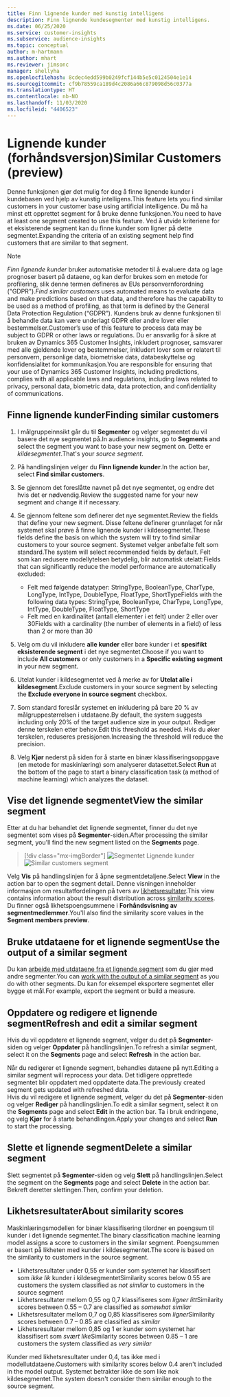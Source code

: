 ```yaml
---
title: Finn lignende kunder med kunstig intelligens
description: Finn lignende kundesegmenter med kunstig intelligens.
ms.date: 06/25/2020
ms.service: customer-insights
ms.subservice: audience-insights
ms.topic: conceptual
author: m-hartmann
ms.author: mhart
ms.reviewer: jimsonc
manager: shellyha
ms.openlocfilehash: 8cdec4edd599b0249fcf144b5e5c0124504e1e14
ms.sourcegitcommit: cf9b78559ca189d4c2086a66c879098d56c0377a
ms.translationtype: HT
ms.contentlocale: nb-NO
ms.lasthandoff: 11/03/2020
ms.locfileid: "4406523"
---
```

# <a name="similar-customers-preview"></a><span data-ttu-id="dbd5e-103">Lignende kunder (forhåndsversjon)</span><span class="sxs-lookup"><span data-stu-id="dbd5e-103">Similar Customers (preview)</span></span>

<span data-ttu-id="dbd5e-104">Denne funksjonen gjør det mulig for deg å finne lignende kunder i kundebasen ved hjelp av kunstig intelligens.</span><span class="sxs-lookup"><span data-stu-id="dbd5e-104">This feature lets you find similar customers in your customer base using artificial intelligence.</span></span> <span data-ttu-id="dbd5e-105">Du må ha minst ett opprettet segment for å bruke denne funksjonen.</span><span class="sxs-lookup"><span data-stu-id="dbd5e-105">You need to have at least one segment created to use this feature.</span></span> <span data-ttu-id="dbd5e-106">Ved å utvide kriteriene for et eksisterende segment kan du finne kunder som ligner på dette segmentet.</span><span class="sxs-lookup"><span data-stu-id="dbd5e-106">Expanding the criteria of an existing segment help find customers that are similar to that segment.</span></span>

> [!NOTE]
> <span data-ttu-id="dbd5e-107">*Finn lignende kunder* bruker automatiske metoder til å evaluere data og lage prognoser basert på dataene, og kan derfor brukes som en metode for profilering, slik denne termen defineres av EUs personvernforordning ("GDPR").</span><span class="sxs-lookup"><span data-stu-id="dbd5e-107">*Find similar customers* uses automated means to evaluate data and make predictions based on that data, and therefore has the capability to be used as a method of profiling, as that term is defined by the General Data Protection Regulation (“GDPR”).</span></span> <span data-ttu-id="dbd5e-108">Kundens bruk av denne funksjonen til å behandle data kan være underlagt GDPR eller andre lover eller bestemmelser.</span><span class="sxs-lookup"><span data-stu-id="dbd5e-108">Customer’s use of this feature to process data may be subject to GDPR or other laws or regulations.</span></span> <span data-ttu-id="dbd5e-109">Du er ansvarlig for å sikre at bruken av Dynamics 365 Customer Insights, inkludert prognoser, samsvarer med alle gjeldende lover og bestemmelser, inkludert lover som er relatert til personvern, personlige data, biometriske data, databeskyttelse og konfidensialitet for kommunikasjon.</span><span class="sxs-lookup"><span data-stu-id="dbd5e-109">You are responsible for ensuring that your use of Dynamics 365 Customer Insights, including predictions, complies with all applicable laws and regulations, including laws related to privacy, personal data, biometric data, data protection, and confidentiality of communications.</span></span>

## <a name="finding-similar-customers"></a><span data-ttu-id="dbd5e-110">Finne lignende kunder</span><span class="sxs-lookup"><span data-stu-id="dbd5e-110">Finding similar customers</span></span>

1. <span data-ttu-id="dbd5e-111">I målgruppeinnsikt går du til **Segmenter** og velger segmentet du vil basere det nye segmentet på.</span><span class="sxs-lookup"><span data-stu-id="dbd5e-111">In audience insights, go to **Segments** and select the segment you want to base your new segment on.</span></span> <span data-ttu-id="dbd5e-112">Dette er *kildesegmentet*.</span><span class="sxs-lookup"><span data-stu-id="dbd5e-112">That's your *source segment*.</span></span>

1. <span data-ttu-id="dbd5e-113">På handlingslinjen velger du **Finn lignende kunder**.</span><span class="sxs-lookup"><span data-stu-id="dbd5e-113">In the action bar, select **Find similar customers**.</span></span>

1. <span data-ttu-id="dbd5e-114">Se gjennom det foreslåtte navnet på det nye segmentet, og endre det hvis det er nødvendig.</span><span class="sxs-lookup"><span data-stu-id="dbd5e-114">Review the suggested name for your new segment and change it if necessary.</span></span>

1. <span data-ttu-id="dbd5e-115">Se gjennom feltene som definerer det nye segmentet.</span><span class="sxs-lookup"><span data-stu-id="dbd5e-115">Review the fields that define your new segment.</span></span> <span data-ttu-id="dbd5e-116">Disse feltene definerer grunnlaget for når systemet skal prøve å finne lignende kunder i kildesegmentet.</span><span class="sxs-lookup"><span data-stu-id="dbd5e-116">These fields define the basis on which the system will try to find similar customers to your source segment.</span></span> <span data-ttu-id="dbd5e-117">Systemet velger anbefalte felt som standard.</span><span class="sxs-lookup"><span data-stu-id="dbd5e-117">The system will select recommended fields by default.</span></span>
  <span data-ttu-id="dbd5e-118">Felt som kan redusere modellytelsen betydelig, blir automatisk utelatt:</span><span class="sxs-lookup"><span data-stu-id="dbd5e-118">Fields that can significantly reduce the model performance are automatically excluded:</span></span>
  
   - <span data-ttu-id="dbd5e-119">Felt med følgende datatyper: StringType, BooleanType, CharType, LongType, IntType, DoubleType, FloatType, ShortType</span><span class="sxs-lookup"><span data-stu-id="dbd5e-119">Fields with the following data types: StringType, BooleanType, CharType, LongType, IntType, DoubleType, FloatType, ShortType</span></span>
   - <span data-ttu-id="dbd5e-120">Felt med en kardinalitet (antall elementer i et felt) under 2 eller over 30</span><span class="sxs-lookup"><span data-stu-id="dbd5e-120">Fields with a cardinality (the number of elements in a field) of less than 2 or more than 30</span></span>

1. <span data-ttu-id="dbd5e-121">Velg om du vil inkludere **alle kunder** eller bare kunder i et **spesifikt eksisterende segment** i det nye segmentet.</span><span class="sxs-lookup"><span data-stu-id="dbd5e-121">Choose if you want to include **All customers** or only customers in a **Specific existing segment** in your new segment.</span></span>

1. <span data-ttu-id="dbd5e-122">Utelat kunder i kildesegmentet ved å merke av for **Utelat alle i kildesegment**.</span><span class="sxs-lookup"><span data-stu-id="dbd5e-122">Exclude customers in your source segment by selecting the **Exclude everyone in source segment** checkbox.</span></span>

1. <span data-ttu-id="dbd5e-123">Som standard foreslår systemet en inkludering på bare 20 % av målgruppestørrelsen i utdataene.</span><span class="sxs-lookup"><span data-stu-id="dbd5e-123">By default, the system suggests including only 20% of the target audience size in your output.</span></span> <span data-ttu-id="dbd5e-124">Rediger denne terskelen etter behov.</span><span class="sxs-lookup"><span data-stu-id="dbd5e-124">Edit this threshold as needed.</span></span> <span data-ttu-id="dbd5e-125">Hvis du øker terskelen, reduseres presisjonen.</span><span class="sxs-lookup"><span data-stu-id="dbd5e-125">Increasing the threshold will reduce the precision.</span></span>

1. <span data-ttu-id="dbd5e-126">Velg **Kjør** nederst på siden for å starte en binær klassifiseringsoppgave (en metode for maskinlæring) som analyserer datasettet.</span><span class="sxs-lookup"><span data-stu-id="dbd5e-126">Select **Run** at the bottom of the page to start a binary classification task (a method of machine learning) which analyzes the dataset.</span></span>

## <a name="view-the-similar-segment"></a><span data-ttu-id="dbd5e-127">Vise det lignende segmentet</span><span class="sxs-lookup"><span data-stu-id="dbd5e-127">View the similar segment</span></span>

<span data-ttu-id="dbd5e-128">Etter at du har behandlet det lignende segmentet, finner du det nye segmentet som vises på **Segmenter**-siden.</span><span class="sxs-lookup"><span data-stu-id="dbd5e-128">After processing the similar segment, you'll find the new segment listed on the **Segments** page.</span></span>

> [!div class="mx-imgBorder"]
> <span data-ttu-id="dbd5e-129">![Segmentet Lignende kunder](media/expanded-segment.png "Segmentet Lignende kunder")</span><span class="sxs-lookup"><span data-stu-id="dbd5e-129">![Similar customers segment](media/expanded-segment.png "Similar customers segment")</span></span>

<span data-ttu-id="dbd5e-130">Velg **Vis** på handlingslinjen for å åpne segmentdetaljene.</span><span class="sxs-lookup"><span data-stu-id="dbd5e-130">Select **View** in the action bar to open the segment detail.</span></span> <span data-ttu-id="dbd5e-131">Denne visningen inneholder informasjon om resultatfordelingen på tvers av [likhetsresultater](#about-similarity-scores).</span><span class="sxs-lookup"><span data-stu-id="dbd5e-131">This view contains information about the result distribution across [similarity scores](#about-similarity-scores).</span></span> <span data-ttu-id="dbd5e-132">Du finner også likhetspoengsummene i **Forhåndsvisning av segmentmedlemmer**.</span><span class="sxs-lookup"><span data-stu-id="dbd5e-132">You'll also find the similarity score values in the **Segment members preview**.</span></span>

## <a name="use-the-output-of-a-similar-segment"></a><span data-ttu-id="dbd5e-133">Bruke utdataene for et lignende segment</span><span class="sxs-lookup"><span data-stu-id="dbd5e-133">Use the output of a similar segment</span></span>

<span data-ttu-id="dbd5e-134">Du kan [arbeide med utdataene fra et lignende segment](segments.md) som du gjør med andre segmenter.</span><span class="sxs-lookup"><span data-stu-id="dbd5e-134">You can [work with the output of a similar segment](segments.md) as you do with other segments.</span></span> <span data-ttu-id="dbd5e-135">Du kan for eksempel eksportere segmentet eller bygge et mål.</span><span class="sxs-lookup"><span data-stu-id="dbd5e-135">For example, export the segment or build a measure.</span></span>

## <a name="refresh-and-edit-a-similar-segment"></a><span data-ttu-id="dbd5e-136">Oppdatere og redigere et lignende segment</span><span class="sxs-lookup"><span data-stu-id="dbd5e-136">Refresh and edit a similar segment</span></span>

<span data-ttu-id="dbd5e-137">Hvis du vil oppdatere et lignende segment, velger du det på **Segmenter**-siden og velger **Oppdater** på handlingslinjen.</span><span class="sxs-lookup"><span data-stu-id="dbd5e-137">To refresh a similar segment, select it on the **Segments** page and select **Refresh** in the action bar.</span></span>

<span data-ttu-id="dbd5e-138">Når du redigerer et lignende segment, behandles dataene på nytt.</span><span class="sxs-lookup"><span data-stu-id="dbd5e-138">Editing a similar segment will reprocess your data.</span></span> <span data-ttu-id="dbd5e-139">Det tidligere opprettede segmentet blir oppdatert med oppdaterte data.</span><span class="sxs-lookup"><span data-stu-id="dbd5e-139">The previously created segment gets updated with refreshed data.</span></span>    
<span data-ttu-id="dbd5e-140">Hvis du vil redigere et lignende segment, velger du det på **Segmenter**-siden og velger **Rediger** på handlingslinjen.</span><span class="sxs-lookup"><span data-stu-id="dbd5e-140">To edit a similar segment, select it on the **Segments** page and select **Edit** in the action bar.</span></span> <span data-ttu-id="dbd5e-141">Ta i bruk endringene, og velg **Kjør** for å starte behandlingen.</span><span class="sxs-lookup"><span data-stu-id="dbd5e-141">Apply your changes and select **Run** to start the processing.</span></span>

## <a name="delete-a-similar-segment"></a><span data-ttu-id="dbd5e-142">Slette et lignende segment</span><span class="sxs-lookup"><span data-stu-id="dbd5e-142">Delete a similar segment</span></span>

<span data-ttu-id="dbd5e-143">Slett segmentet på **Segmenter**-siden og velg **Slett** på handlingslinjen.</span><span class="sxs-lookup"><span data-stu-id="dbd5e-143">Select the segment on the **Segments** page and select **Delete** in the action bar.</span></span> <span data-ttu-id="dbd5e-144">Bekreft deretter slettingen.</span><span class="sxs-lookup"><span data-stu-id="dbd5e-144">Then, confirm your deletion.</span></span>

## <a name="about-similarity-scores"></a><span data-ttu-id="dbd5e-145">Likhetsresultater</span><span class="sxs-lookup"><span data-stu-id="dbd5e-145">About similarity scores</span></span>

<span data-ttu-id="dbd5e-146">Maskinlæringsmodellen for binær klassifisering tilordner en poengsum til kunder i det lignende segmentet.</span><span class="sxs-lookup"><span data-stu-id="dbd5e-146">The binary classification machine learning model assigns a score to customers in the similar segment.</span></span> <span data-ttu-id="dbd5e-147">Poengsummen er basert på likheten med kunder i kildesegmentet.</span><span class="sxs-lookup"><span data-stu-id="dbd5e-147">The score is based on the similarity to customers in the source segment.</span></span>

- <span data-ttu-id="dbd5e-148">Likhetsresultater under 0,55 er kunder som systemet har klassifisert som *ikke lik* kunder i kildesegmentet</span><span class="sxs-lookup"><span data-stu-id="dbd5e-148">Similarity scores below 0.55 are customers the system classified as *not similar* to customers in the source segment</span></span>
- <span data-ttu-id="dbd5e-149">Likhetsresultater mellom 0,55 og 0,7 klassifiseres som *ligner litt*</span><span class="sxs-lookup"><span data-stu-id="dbd5e-149">Similarity scores between 0.55 – 0.7 are classified as *somewhat similar*</span></span>
- <span data-ttu-id="dbd5e-150">Likhetsresultater mellom 0,7 og 0,85 klassifiseres som *ligner*</span><span class="sxs-lookup"><span data-stu-id="dbd5e-150">Similarity scores between 0.7 – 0.85 are classified as *similar*</span></span>
- <span data-ttu-id="dbd5e-151">Likhetsresultater mellom 0,85 og 1 er kunder som systemet har klassifisert som *svært like*</span><span class="sxs-lookup"><span data-stu-id="dbd5e-151">Similarity scores between 0.85 – 1 are customers the system classified as *very similar*</span></span>

<span data-ttu-id="dbd5e-152">Kunder med likhetsresultater under 0,4, tas ikke med i modellutdataene.</span><span class="sxs-lookup"><span data-stu-id="dbd5e-152">Customers with similarity scores below 0.4 aren't included in the model output.</span></span> <span data-ttu-id="dbd5e-153">Systemet betrakter ikke de som like nok kildesegmentet.</span><span class="sxs-lookup"><span data-stu-id="dbd5e-153">The system doesn't consider them similar enough to the source segment.</span></span>

